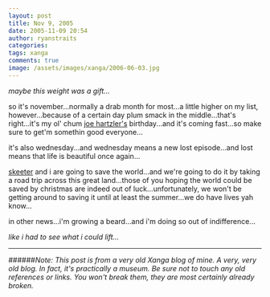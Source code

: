 ```yaml
---
layout: post
title: Nov 9, 2005
date: 2005-11-09 20:54
author: ryanstraits
categories:
tags: xanga
comments: true
image: /assets/images/xanga/2006-06-03.jpg
---
```

<em>maybe this weight was a gift...</em>

<!-- break -->

so it's november...normally a drab month for most...a little higher on my list, however...because of a certain day plum smack in the middle...that's right...it's my ol' chum <a href="http://www.xanga.com/averagejoe" target="_new">joe hartzler's</a> birthday...and it's coming fast...so make sure to get'm somethin good everyone...

it's also wednesday...and wednesday means a new lost episode...and lost means that life is beautiful once again...

<a href="http://www.xanga.com/god_save_the_fool" target="_new">skeeter</a> and i are going to save the world...and we're going to do it by taking a road trip across this great land...those of you hoping the world could be saved by christmas are indeed out of luck...unfortunately, we won't be getting around to saving it until at least the summer...we do have lives yah know...

in other news...i'm growing a beard...and i'm doing so out of indifference...

<em>like i had to see what i could lift...</em>

---

######*Note: This post is from a very old Xanga blog of mine. A very, very old blog. In fact, it's practically a museum. Be sure not to touch any old references or links. You won't break them, they are most certainly already broken.*